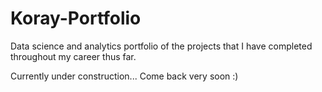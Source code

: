 # Koray-Portfolio
Data science and analytics portfolio of the projects that I have completed throughout my career thus far.

Currently under construction...
Come back very soon :)
